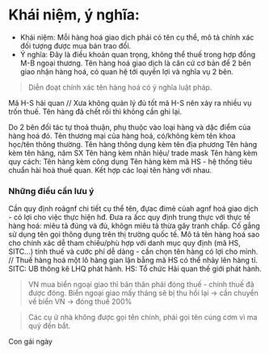 # Khái niệm, ý nghĩa:
-  Khái niệm:
Mỗi hàng hoá giao dịch phải có tên cụ thể, mô tả chính xác đối tượng được mua bán trao đổi.
- Ý nghĩa: 
Đây là điều khoản quan trọng, không thể thuế trong hợp đồng M-B ngoại thương. Tên hàng hoá giao dịch là căn cứ cơ bản để 2 bên giao nhận hàng hoá, có quan hệ tới quyền lợi và nghĩa vụ 2 bên.
> Diễn đoạt chính xác tên hàng hoá có ý nghĩa luật pháp.

Mã H-S hải quan
// Xưa không quản lý đủ tốt mã H-S nên xảy ra nhiều vụ trốn thuế. Tên hàng đã chết rồi thì không cần ghi lại. 

Do 2 bên đối tác tự thoả thuận, phụ thuộc vào loại hàng và dặc điểm của hàng hoá đó.
Tên thương mại của hàng hoá, có/không kèm tên khoa học/tên thông thường.
Tên hàng thông dụng kèm tên địa phương
Tên hàng kèm tên hãng, năm SX
Tên hàng kèm nhãn hiệu/ trade mask
Tên hàng kèm quy cách:
Tên hàng kèm công dụng
Tên hàng kèm mã HS - hệ thống tiêu chuẩn hài hoà thuế quan.
Kết hợp các loại tên hàng với nhau.

### Những điều cần lưu ý
Cần quy định roảgnf chi tiết cụ thể tên, đựac đimẻ củah agnf hoá giao dịch - có lợi cho việc thực hiện hđ.
Đưa ra ấcc quy định trung thực với thực tế hàng hoá: miêu tả đúng và đủ, khôgn miêu tả thừa gây tranh chấp.
Cố gắng sử dụng tên gọi thông dụng trên thị trường quốc tế.
Mô tả tên hàng hoá sao cho chính xác dễ tham chiếu/phù hợp với danh mục quy định (mã HS, SITC...) tính thuế và cước phí dễ dàng - cần chọn tên hàng có lợi cho mình.
// Thuế hàng hoá một lô hàng gian lận bằng mã HS có thể nhảy lên hàng tỉ.
SITC: UB thông kê LHQ phát hành. 
HS: Tổ chức Hải quan thế giới phát hành.

> VN mua biển ngoại giao thì bản thân phải đóng thuế - chính thuế đã được đóng. Biển ngoại giao mấy tháng sẽ bị thu hồi lại -> cần chuyển về biển VN -> đóng thuế 200% 

> Các cụ ử nhà không được gọi tên chính, phải gọi tên cúng cơm vì ma quỷ đến bắt.

Con gái ngày